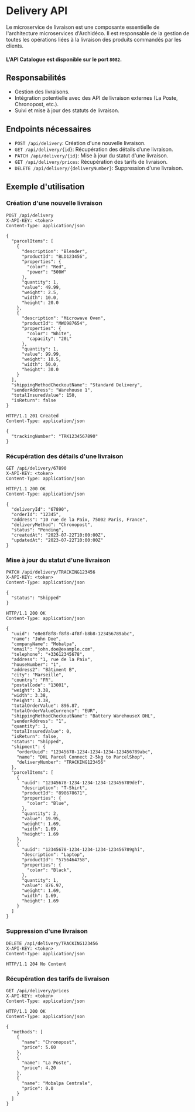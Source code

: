 # Delivery API

Le microservice de livraison est une composante essentielle de l'architecture microservices d'Archidéco. Il est responsable de la gestion de toutes les opérations liées à la livraison des produits commandés par les clients.

#### L'API Catalogue est disponible sur le port `8082`.

## Responsabilités

- Gestion des livraisons.
- Intégration potentielle avec des API de livraison externes (La Poste, Chronopost, etc.).
- Suivi et mise à jour des statuts de livraison.

## Endpoints nécessaires

- `POST /api/delivery`: Création d'une nouvelle livraison.
- `GET /api/delivery/{id}`: Récupération des détails d’une livraison.
- `PATCH /api/delivery/{id}`: Mise à jour du statut d'une livraison.
- `GET /api/delivery/prices`: Récupération des tarifs de livraison.
- `DELETE /api/delivery/{deliveryNumber}`: Suppression d'une livraison.

## Exemple d'utilisation

### Création d'une nouvelle livraison
```http
POST /api/delivery
X-API-KEY: <token>
Content-Type: application/json

{
  "parcelItems": [
    {
      "description": "Blender",
      "productId": "BLD123456",
      "properties": {
        "color": "Red",
        "power": "500W"
      },
      "quantity": 1,
      "value": 49.99,
      "weight": 2.5,
      "width": 10.0,
      "height": 20.0
    },
    {
      "description": "Microwave Oven",
      "productId": "MWO987654",
      "properties": {
        "color": "White",
        "capacity": "20L"
      },
      "quantity": 1,
      "value": 99.99,
      "weight": 10.5,
      "width": 50.0,
      "height": 30.0
    }
  ],
  "shippingMethodCheckoutName": "Standard Delivery",
  "senderAddress": "Warehouse 1",
  "totalInsuredValue": 150,
  "isReturn": false
}

HTTP/1.1 201 Created
Content-Type: application/json

{
  "trackingNumber": "TRK1234567890"
}
```

### Récupération des détails d'une livraison
```http
GET /api/delivery/67890
X-API-KEY: <token>
Content-Type: application/json

HTTP/1.1 200 OK
Content-Type: application/json

{
  "deliveryId": "67890",
  "orderId": "12345",
  "address": "10 rue de la Paix, 75002 Paris, France",
  "deliveryMethod": "Chronopost",
  "status": "Pending",
  "createdAt": "2023-07-22T10:00:00Z",
  "updatedAt": "2023-07-22T10:00:00Z"
}
```

### Mise à jour du statut d'une livraison
```http
PATCH /api/delivery/TRACKING123456
X-API-KEY: <token>
Content-Type: application/json

{
  "status": "Shipped"
}

HTTP/1.1 200 OK
Content-Type: application/json

{
  "uuid": "e8e8f8f8-f8f8-4f8f-b8b8-123456789abc",
  "name": "John Doe",
  "companyName": "Mobalpa",
  "email": "john.doe@example.com",
  "telephone": "+33612345678",
  "address": "1, rue de la Paix",
  "houseNumber": "1",
  "address2": "Bâtiment B",
  "city": "Marseille",
  "country": "FR",
  "postalCode": "13001",
  "weight": 3.38,
  "width": 3.38,
  "height": 3.38,
  "totalOrderValue": 896.87,
  "totalOrderValueCurrency": "EUR",
  "shippingMethodCheckoutName": "Battery WarehouseX DHL",
  "senderAddress": "1",
  "quantity": 1,
  "totalInsuredValue": 0,
  "isReturn": false,
  "status": "Shipped",
  "shipment": {
    "orderUuid": "12345678-1234-1234-1234-123456789abc",
    "name": "DHL Parcel Connect 2-5kg to ParcelShop",
    "deliveryNumber": "TRACKING123456"
  },
  "parcelItems": [
    {
      "uuid": "12345678-1234-1234-1234-123456789def",
      "description": "T-Shirt",
      "productId": "898678671",
      "properties": {
        "color": "Blue",
      },
      "quantity": 2,
      "value": 19.95,
      "weight": 1.69,
      "width": 1.69,
      "height": 1.69
    },
    {
      "uuid": "12345678-1234-1234-1234-123456789ghi",
      "description": "Laptop",
      "productId": "5756464758",
      "properties": {
        "color": "Black",
      },
      "quantity": 1,
      "value": 876.97,
      "weight": 1.69,
      "width": 1.69,
      "height": 1.69
    }
  ]
}
```

### Suppression d'une livraison
```http
DELETE /api/delivery/TRACKING123456
X-API-KEY: <token>
Content-Type: application/json

HTTP/1.1 204 No Content
```

### Récupération des tarifs de livraison
```http
GET /api/delivery/prices
X-API-KEY: <token>
Content-Type: application/json

HTTP/1.1 200 OK
Content-Type: application/json

{
  "methods": [
    {
      "name": "Chronopost",
      "price": 5.60
    },
    {
      "name": "La Poste",
      "price": 4.20
    },
    {
      "name": "Mobalpa Centrale",
      "price": 0.0
    }
  ]
}
```